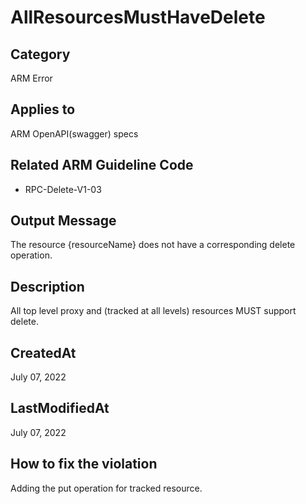 # AllResourcesMustHaveDelete

## Category

ARM Error

## Applies to

ARM OpenAPI(swagger) specs

## Related ARM Guideline Code

- RPC-Delete-V1-03

## Output Message

The resource {resourceName} does not have a corresponding delete operation.

## Description

All top level proxy and (tracked at all levels) resources MUST support delete.

## CreatedAt

July 07, 2022

## LastModifiedAt

July 07, 2022

## How to fix the violation

Adding the put operation for tracked resource.
